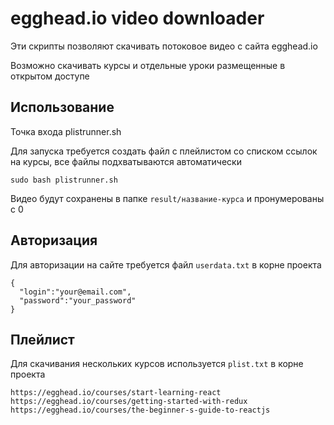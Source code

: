 # egghead.io video downloader

Эти скрипты позволяют скачивать потоковое видео с сайта egghead.io

Возможно скачивать курсы и отдельные уроки размещенные в открытом доступе

## Использование

Точка входа plistrunner.sh

Для запуска требуется создать файл с плейлистом со списком ссылок на курсы, все файлы подхватываются автоматически

`sudo bash plistrunner.sh`

Видео будут сохранены в папке `result/название-курса` и пронумерованы с 0

## Авторизация

Для авторизации на сайте требуется файл `userdata.txt` в корне проекта

```
{
  "login":"your@email.com",
  "password":"your_password"
}
```

## Плейлист

Для скачивания нескольких курсов используется `plist.txt` в корне проекта

```
https://egghead.io/courses/start-learning-react
https://egghead.io/courses/getting-started-with-redux
https://egghead.io/courses/the-beginner-s-guide-to-reactjs
```
